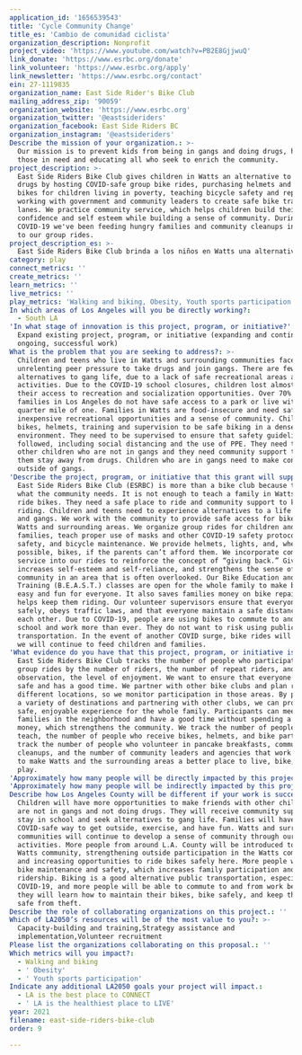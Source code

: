 ```yaml
---
application_id: '1656539543'
title: 'Cycle Community Change'
title_es: 'Cambio de comunidad ciclista'
organization_description: Nonprofit
project_video: 'https://www.youtube.com/watch?v=PB2E8GjjwuQ'
link_donate: 'https://www.esrbc.org/donate'
link_volunteer: 'https://www.esrbc.org/apply'
link_newsletter: 'https://www.esrbc.org/contact'
ein: 27-1119835
organization_name: East Side Rider's Bike Club
mailing_address_zip: '90059'
organization_website: 'https://www.esrbc.org'
organization_twitter: '@eastsideriders'
organization_facebook: East Side Riders BC
organization_instagram: '@eastsideriders'
Describe the mission of your organization.: >-
  Our mission is to prevent kids from being in gangs and doing drugs, helping
  those in need and educating all who seek to enrich the community.
project_description: >-
  East Side Riders Bike Club gives children in Watts an alternative to gangs and
  drugs by hosting COVID-safe group bike rides, purchasing helmets and used
  bikes for children living in poverty, teaching bicycle safety and repair, and
  working with government and community leaders to create safe bike travel
  lanes. We practice community service, which helps children build their
  confidence and self esteem while building a sense of community. During
  COVID-19 we've been feeding hungry families and community cleanups in addition
  to our group rides.
project_description_es: >-
  East Side Riders Bike Club brinda a los niños en Watts una alternativa a las pandillas y las drogas al organizar paseos en bicicleta en grupo seguros para COVID-19, comprar cascos y bicicletas usadas para niños que viven en la pobreza, enseñar seguridad y reparación de bicicletas y trabajar con el gobierno y los líderes comunitarios para crear carriles de circulación segura para bicicletas. Practicamos el servicio comunitario, que ayuda a los niños a desarrollar su confianza y autoestima mientras construyen un sentido de comunidad. Durante COVID-19 hemos estado alimentando a familias hambrientas y limpiezas de la comunidad además de nuestros paseos en grupo.
category: play
connect_metrics: ''
create_metrics: ''
learn_metrics: ''
live_metrics: ''
play_metrics: 'Walking and biking, Obesity, Youth sports participation'
In which areas of Los Angeles will you be directly working?:
  - South LA
'In what stage of innovation is this project, program, or initiative?': >-
  Expand existing project, program, or initiative (expanding and continuing
  ongoing, successful work)
What is the problem that you are seeking to address?: >-
  Children and teens who live in Watts and surrounding communities face
  unrelenting peer pressure to take drugs and join gangs. There are few
  alternatives to gang life, due to a lack of safe recreational areas and
  activities. Due to the COVID-19 school closures, children lost almost all of
  their access to recreation and socialization opportunities. Over 70% of
  families in Los Angeles do not have safe access to a park or live within a
  quarter mile of one. Families in Watts are food-insecure and need safe,
  inexpensive recreational opportunities and a sense of community. Children need
  bikes, helmets, training and supervision to be safe biking in a dense urban
  environment. They need to be supervised to ensure that safety guidelines are
  followed, including social distancing and the use of PPE. They need to meet
  other children who are not in gangs and they need community support to help
  them stay away from drugs. Children who are in gangs need to make connections
  outside of gangs.
'Describe the project, program, or initiative that this grant will support to address the problem identified.': >-
  East Side Riders Bike Club (ESRBC) is more than a bike club because that's
  what the community needs. It is not enough to teach a family in Watts how to
  ride bikes. They need a safe place to ride and community support to keep
  riding. Children and teens need to experience alternatives to a life of drugs
  and gangs. We work with the community to provide safe access for bike rides in
  Watts and surrounding areas. We organize group rides for children and their
  families, teach proper use of masks and other COVID-19 safety protocols, bike
  safety, and bicycle maintenance. We provide helmets, lights, and, whenever
  possible, bikes, if the parents can’t afford them. We incorporate community
  service into our rides to reinforce the concept of “giving back.” Giving back
  increases self-esteem and self-reliance, and strengthens the sense of
  community in an area that is often overlooked. Our Bike Education and Safety
  Training (B.E.A.S.T.) classes are open for the whole family to make biking
  easy and fun for everyone. It also saves families money on bike repair, which
  helps keep them riding. Our volunteer supervisors ensure that everyone rides
  safely, obeys traffic laws, and that everyone maintain a safe distance from
  each other. Due to COVID-19, people are using bikes to commute to and from
  school and work more than ever. They do not want to risk using public
  transportation. In the event of another COVID surge, bike rides will cease but
  we will continue to feed children and families.
'What evidence do you have that this project, program, or initiative is or will be successful, and how will you define and measure success?': >-
  East Side Riders Bike Club tracks the number of people who participate in our
  group rides by the number of riders, the number of repeat riders, and, by
  observation, the level of enjoyment. We want to ensure that everyone feels
  safe and has a good time. We partner with other bike clubs and plan rides to
  different locations, so we monitor participation in those areas. By providing
  a variety of destinations and partnering with other clubs, we can provide a
  safe, enjoyable experience for the whole family. Participants can meet other
  families in the neighborhood and have a good time without spending a lot of
  money, which strengthens the community. We track the number of people we
  teach, the number of people who receive bikes, helmets, and bike parts. We
  track the number of people who volunteer in pancake breakfasts, community
  cleanups, and the number of community leaders and agencies that work with us
  to make Watts and the surrounding areas a better place to live, bike, and
  play.
'Approximately how many people will be directly impacted by this project, program, or initiative?': '800'
'Approximately how many people will be indirectly impacted by this project, program, or initiative?': '6000'
Describe how Los Angeles County will be different if your work is successful.: >-
  Children will have more opportunities to make friends with other children who
  are not in gangs and not doing drugs. They will receive community support to
  stay in school and seek alternatives to gang life. Families will have
  COVID-safe way to get outside, exercise, and have fun. Watts and surrounding
  communities will continue to develop a sense of community through our
  activities. More people from around L.A. County will be introduced to the
  Watts community, strengthening outside participation in the Watts community
  and increasing opportunities to ride bikes safely here. More people will learn
  bike maintenance and safety, which increases family participation and
  ridership. Biking is a good alternative public transportation, especially with
  COVID-19, and more people will be able to commute to and from work because
  they will learn how to maintain their bikes, bike safely, and keep their bikes
  safe from theft.
Describe the role of collaborating organizations on this project.: ''
Which of LA2050’s resources will be of the most value to you?: >-
  Capacity-building and training,Strategy assistance and
  implementation,Volunteer recruitment
Please list the organizations collaborating on this proposal.: ''
Which metrics will you impact?:
  - Walking and biking
  - ' Obesity'
  - ' Youth sports participation'
Indicate any additional LA2050 goals your project will impact.:
  - LA is the best place to CONNECT
  - ' LA is the healthiest place to LIVE'
year: 2021
filename: east-side-riders-bike-club
order: 9

---
```

